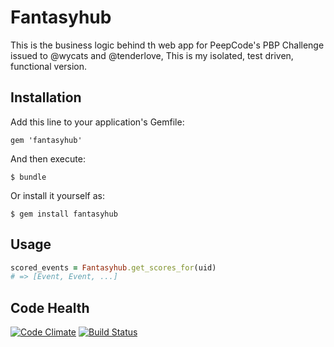 # Fantasyhub

This is the business logic behind th web app for PeepCode's PBP Challenge issued to @wycats and @tenderlove, This is my isolated, test driven, functional version.

## Installation

Add this line to your application's Gemfile:

    gem 'fantasyhub'

And then execute:

    $ bundle

Or install it yourself as:

    $ gem install fantasyhub

## Usage

```ruby
scored_events = Fantasyhub.get_scores_for(uid)
# => [Event, Event, ...]
```

## Code Health

[![Code Climate](https://codeclimate.com/github/thatrubylove/fantasyhub.png)](https://codeclimate.com/github/thatrubylove/fantasyhub) [![Build Status](https://travis-ci.org/thatrubylove/fantasyhub.svg?branch=master)](https://travis-ci.org/thatrubylove/fantasyhub)
